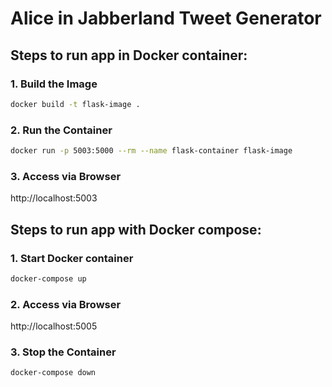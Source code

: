 # Alice in Jabberland Tweet Generator

## Steps to run app in Docker container:

### 1. Build the Image

```bash
docker build -t flask-image .
```

### 2. Run the Container

```bash
docker run -p 5003:5000 --rm --name flask-container flask-image
```

### 3. Access via Browser

http://localhost:5003

## Steps to run app with Docker compose:

### 1. Start Docker container

```bash
docker-compose up
```

### 2. Access via Browser

http://localhost:5005

### 3. Stop the Container

```bash
docker-compose down
```
